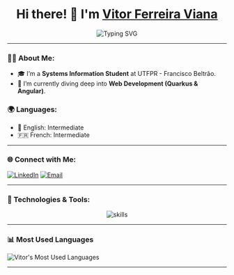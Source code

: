 <h1 align="center">Hi there! 👋 I'm <a href="https://github.com/VitorFerreiraCode">Vitor Ferreira Viana</a></h1>

<p align="center">
  <img src="https://readme-typing-svg.demolab.com?font=Fira+Code&weight=500&size=24&pause=1000&color=38BDF8&center=true&vCenter=true&width=435&lines=Software+Engineering+Student;" alt="Typing SVG" />
</p>

---

### 🙋‍♂️ About Me:
- 🎓 I’m a **Systems Information Student** at UTFPR - Francisco Beltrão.
- 🌱 I’m currently diving deep into **Web Development (Quarkus & Angular)**.
### 🌍 **Languages:**
- 🗽 English: Intermediate  
- 🇫🇷 French: Intermediate


---

### 🌐 Connect with Me:
[![LinkedIn](https://img.shields.io/badge/LinkedIn-0A66C2?style=for-the-badge&logo=linkedin&logoColor=white)](https://linkedin.com/in/vitorferreiracode)
[![Email](https://img.shields.io/badge/Email-D14836?style=for-the-badge&logo=gmail&logoColor=white)](mailto:vitorferreiraviana@alunos.utfpr.edu.br)

---

### 🔧 Technologies & Tools:
<p align="center">
  <img src="https://skillicons.dev/icons?i=php,java,angular,react,mysql,postgres,git,figma" alt="skills">
</p>

---

### 📊 Most Used Languages
![Vitor's Most Used Languages](https://github-readme-stats.vercel.app/api/top-langs/?username=VitorFerreiraCode&layout=compact&theme=highcontrast)

---

